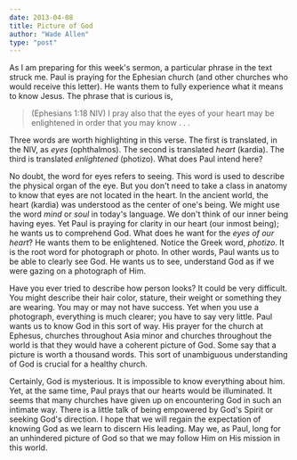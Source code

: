 ```yaml
---
date: 2013-04-08
title: Picture of God
author: "Wade Allen"
type: "post"
---
```


As I am preparing for this week's sermon, a particular phrase in the text struck me. Paul is praying for the Ephesian church (and other churches who would receive this letter). He wants them to fully experience  what it means to know Jesus. The phrase that is curious is,

>(Ephesians 1:18 NIV) I pray also that the eyes of your heart may be enlightened in order that you may know . . .

Three words are worth highlighting in this verse. The first is translated, in the NIV, as *eyes* (ophthalmos). The second is translated *heart* (kardia). The third is translated *enlightened* (photizo). What does Paul intend here?

No doubt, the word for eyes refers to seeing. This word is used to describe the physical organ of the eye. But you don't need to take a class in anatomy to know that eyes are not located in the heart. In the ancient world, the heart (kardia) was understood as the center of one's being. We might use the word *mind* or *soul* in today's language. We don't think of our inner being having eyes. Yet Paul is praying for clarity in our heart (our inmost being); he wants us to comprehend God. What does he want for the *eyes of our heart*? He wants them to be enlightened. Notice the Greek word, *photizo*. It is the root word for photograph or photo. In other words, Paul wants us to be able to clearly see God. He wants us to see, understand God as if we were gazing on a photograph of Him.

Have you ever tried to describe how person looks? It could be very difficult. You might describe their hair color, stature, their weight or something they are wearing. You may or may not have success. Yet when you use a photograph, everything is much clearer; you have to say very little. Paul wants us to know God in this sort of way. His prayer for the church at Ephesus, churches throughout Asia minor and churches throughout the world is that they would have a coherent picture of God. Some say that a picture is worth a thousand words. This sort of unambiguous understanding of God is crucial for a healthy church. 

Certainly, God is mysterious. It is impossible to know everything about him. Yet, at the same time, Paul prays that our hearts would be illuminated. It seems that many churches have given up on encountering God in such an intimate way. There is a little talk of being empowered by God's Spirit or seeking God's direction. I hope that we will regain the expectation of knowing God as we learn to discern His leading. May we, as Paul, long for an unhindered picture of God so that we may follow Him on His mission in this world.
